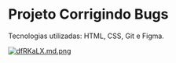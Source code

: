 # Projeto Corrigindo Bugs 

Tecnologias utilizadas: HTML, CSS, Git e Figma.

[![dfRKaLX.md.png](https://iili.io/dfRKaLX.md.png)](https://freeimage.host/i/dfRKaLX)
